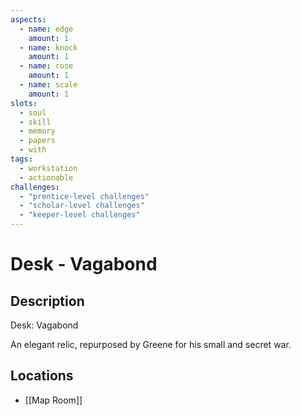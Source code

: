 ```yaml
---
aspects: 
  - name: edge
    amount: 1
  - name: knock
    amount: 1
  - name: rose
    amount: 1
  - name: scale
    amount: 1
slots:
  - soul
  - skill
  - memory
  - papers
  - with
tags:
  - workstation
  - actionable
challenges:
  - "prentice-level challenges"
  - "scholar-level challenges"
  - "keeper-level challenges"
---
```


# Desk - Vagabond

## Description
Desk: Vagabond

An elegant relic, repurposed by Greene for his small and secret war.
## Locations
- [[Map Room]]